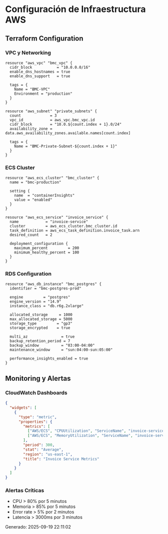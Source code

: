# Configuración de Infraestructura AWS

## Terraform Configuration

### VPC y Networking
```hcl
resource "aws_vpc" "bmc_vpc" {
  cidr_block           = "10.0.0.0/16"
  enable_dns_hostnames = true
  enable_dns_support   = true
  
  tags = {
    Name = "BMC-VPC"
    Environment = "production"
  }
}

resource "aws_subnet" "private_subnets" {
  count             = 3
  vpc_id            = aws_vpc.bmc_vpc.id
  cidr_block        = "10.0.${count.index + 1}.0/24"
  availability_zone = data.aws_availability_zones.available.names[count.index]
  
  tags = {
    Name = "BMC-Private-Subnet-${count.index + 1}"
  }
}
```

### ECS Cluster
```hcl
resource "aws_ecs_cluster" "bmc_cluster" {
  name = "bmc-production"
  
  setting {
    name  = "containerInsights"
    value = "enabled"
  }
}

resource "aws_ecs_service" "invoice_service" {
  name            = "invoice-service"
  cluster         = aws_ecs_cluster.bmc_cluster.id
  task_definition = aws_ecs_task_definition.invoice_task.arn
  desired_count   = 2
  
  deployment_configuration {
    maximum_percent         = 200
    minimum_healthy_percent = 100
  }
}
```

### RDS Configuration
```hcl
resource "aws_db_instance" "bmc_postgres" {
  identifier = "bmc-postgres-prod"
  
  engine         = "postgres"
  engine_version = "14.9"
  instance_class = "db.r6g.2xlarge"
  
  allocated_storage     = 1000
  max_allocated_storage = 5000
  storage_type         = "gp3"
  storage_encrypted    = true
  
  multi_az               = true
  backup_retention_period = 7
  backup_window          = "03:00-04:00"
  maintenance_window     = "sun:04:00-sun:05:00"
  
  performance_insights_enabled = true
}
```

## Monitoring y Alertas

### CloudWatch Dashboards
```json
{
  "widgets": [
    {
      "type": "metric",
      "properties": {
        "metrics": [
          ["AWS/ECS", "CPUUtilization", "ServiceName", "invoice-service"],
          ["AWS/ECS", "MemoryUtilization", "ServiceName", "invoice-service"]
        ],
        "period": 300,
        "stat": "Average",
        "region": "us-east-1",
        "title": "Invoice Service Metrics"
      }
    }
  ]
}
```

### Alertas Críticas
- CPU > 80% por 5 minutos
- Memoria > 85% por 5 minutos  
- Error rate > 5% por 2 minutos
- Latencia > 3000ms por 3 minutos

Generado: 2025-09-19 22:11:02
